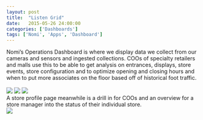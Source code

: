 ```yaml
---
layout: post
title:  "Listen Grid"
date:   2015-05-26 24:00:00
categories: ['Dashboards']
tags: ['Nomi', 'Apps', 'Dashboard']
---
```


<div class="text-block">
Nomi’s Operations Dashboard is where we display data we collect from our cameras and sensors and ingested collections. COOs of specialty retailers and malls use this to be able to get analysis on entrances, displays, store events, store configuration and to optimize opening and closing hours and when to put more associates on the floor based off of historical foot traffic.<br /><br />
</div>

<div class="images">
	<img src="{{ base.url }}/images/Nomi/operations-000.png" />
	<img src="{{ base.url }}/images/Nomi/operations-001.png" />
	<img src="{{ base.url }}/images/Nomi/operations-002.png" />
</div>

<div class="text-block small">
A store profile page meanwhile is a drill in for COOs and an overview for a store manager into the status of their individual store.
</div>

<div class="images">
	<img src="{{ base.url }}/images/Nomi/operations-003.png" />
</div>



[jekyll-gh]: https://github.com/jekyll/jekyll
[jekyll]:    http://jekyllrb.com
